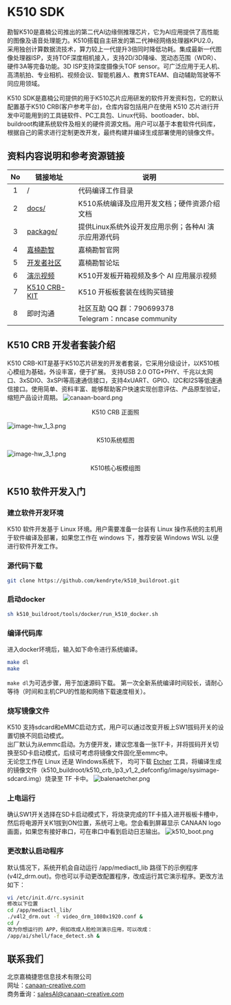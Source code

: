 # K510 SDK
勘智K510是嘉楠公司推出的第二代AI边缘侧推理芯片，它为AI应用提供了高性能的图像及语音处理能力。K510搭载自主研发的第二代神经网络处理器KPU2.0， 采用独创计算数据流技术，算力较上一代提升3倍同时降低功耗。集成最新一代图像处理器ISP，支持TOF深度相机接入，支持2D/3D降噪、宽动态范围（WDR）、硬件3A等完备功能。3D ISP支持深度摄像头TOF sensor。可广泛应用于无人机、高清航拍、专业相机、视频会议、智能机器人、教育STEAM、自动辅助驾驶等不同应用领域。   


K510 SDK是嘉楠公司提供的用于K510芯片应用研发的软件开发资料包，它的默认配置基于K510 CRB(客户参考平台)，仓库内容包括用户在使用 K510 芯片进行开发中可能用到的工具链软件、PC工具包、Linux代码、bootloader、bbl、buildroot构建系统软件及相关的硬件资源文档。用户可以基于本套软件代码库，根据自己的需求进行定制更改开发，最终构建并编译生成部署使用的镜像文件。
## 资料内容说明和参考资源链接
| No | 链接地址 | 说明  |
| :----: | ---- |  ------------------------------------------------------------ |
|1| / | 代码编译工作目录 |
|2|[docs/](https://github.com/kendryte/k510_docs)| K510系统编译及应用开发文档；硬件资源介绍文档
|3|[package/](/package/)| 提供Linux系统外设开发应用示例；各种AI 演示应用源代码  |
|4|[嘉楠勘智](https://canaan-creative.com/product/勘智k510)|嘉楠勘智官网|
|5|[开发者社区](https://canaan-creative.com/developer)|嘉楠勘智论坛
|6|[演示视频](https://space.bilibili.com/677429436)|K510开发板开箱视频及多个 AI 应用展示视频|
|7|[K510 CRB-KIT]()|K510 开板板套装在线购买链接|
|8|即时沟通|  社区互助 QQ 群：790699378<br>Telegram：nncase community |
## K510 CRB 开发者套装介绍
K510 CRB-KIT是基于K510芯片研发的开发者套装，它采用分级设计，以K510核心模组为基础，外设丰富，便于扩展。 支持USB 2.0 OTG+PHY、千兆以太网口、3xSDIO、3xSPI等高速通信接口，支持4xUART、GPIO、I2C和I2S等低速通信接口。使用简单、资料丰富、能够帮助客户快速实现创意评估、产品原型验证，缩短产品设计周期。
![canaan-board.png](https://github.com/kendryte/k510_docs/raw/v1.5/zh/images/hw_crb_v1_2/canaan-board.png)
<center>K510 CRB 正面照 </center>

![image-hw_1_3.png](https://github.com/kendryte/k510_docs/raw/v1.5/zh/images/hw_crb_v1_2/image-hw_1_3.png)
<center>K510系统框图</center>  

![image-hw_3_1.png](https://github.com/kendryte/k510_docs/raw/v1.5/zh/images/hw_crb_v1_2/image-hw_3_1.png)
<center>K510核心板模组图</center>  

## K510 软件开发入门

### 建立软件开发环境
K510 软件开发基于 Linux 环境。用户需要准备一台装有 Linux 操作系统的主机用于软件编译及部署，如果您工作在 windows 下，推荐安装 Windows WSL 以便进行软件开发工作。
### 源代码下载
```sh
git clone https://github.com/kendryte/k510_buildroot.git
```
### 启动docker
```sh
sh k510_buildroot/tools/docker/run_k510_docker.sh
```
### 编译代码库
进入docker环境后，输入如下命令进行系统编译。
```sh
make dl
make
```
`make dl`为可选步骤，用于加速源码下载。
第一次全新系统编译时间较长，请耐心等待（时间和主机CPU的性能和网络下载速度相关）。
### 烧写镜像文件
K510 支持sdcard和eMMC启动方式，用户可以通过改变开板上SW1拔码开关的设置切换不同启动模式。  
出厂默认为从emmc启动。为方便开发，建议您准备一张TF卡，并将拔码开关切换至SD卡启动模式，后续可考虑将镜像文件固化至emmc中。  
无论您工作在 Linux 还是 Windows系统下， 均可下载 [Etcher](https://www.balena.io/etcher/) 工具，将编译生成的镜像文件（k510_buildroot/k510_crb_lp3_v1_2_defconfig/image/sysimage-sdcard.img）烧录至 TF 卡中。
![balenaetcher.png](https://github.com/kendryte/k510_docs/raw/v1.5/zh/images/quick_start/balenaetcher.png)


### 上电运行
确认SW1开关选择在SD卡启动模式下，将烧录完成的TF卡插入进开板板卡槽中，然后将电源开关K1拔到ON位置，系统可上电。您会看到屏幕显示 CANAAN logo 画面，如果您有接好串口，可在串口中看到启动日志输出。
![k510_boot.png](https://github.com/kendryte/k510_docs/raw/v1.5/zh/images/quick_start/k510_boot.png)

### 更改默认启动程序
默认情况下，系统开机会自动运行 /app/mediactl_lib 路径下的示例程序(v4l2_drm.out)。你也可以手动更改配置程序，改成运行其它演示程序。更改方法如下：
```sh
vi /etc/init.d/rc.sysinit
修改以下位置
cd /app/mediactl_lib/
./v4l2_drm.out -f video_drm_1080x1920.conf &
cd /
改为你想运行的 APP，例如改成人脸检测演示应用，可以改成：
/app/ai/shell/face_detect.sh &
```

## 联系我们
北京嘉楠捷思信息技术有限公司   
网址：[canaan-creative.com](canaan-creative.com)   
商务垂询：[salesAI@canaan-creative.com](mailto:salesAI@canaan-creative.com)